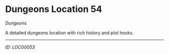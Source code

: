 # Dungeons Location 54

*Dungeons*

A detailed dungeons location with rich history and plot hooks.

---
*ID: LOC00053*